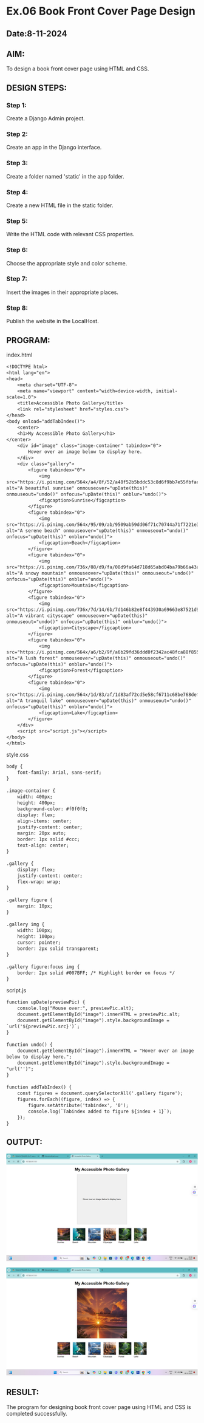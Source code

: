 # Ex.06 Book Front Cover Page Design
## Date:8-11-2024

## AIM:
To design a book front cover page using HTML and CSS.

## DESIGN STEPS:

### Step 1:
Create a Django Admin project.

### Step 2:
Create an app in the Django interface.

### Step 3:
Create a folder named 'static' in the app folder.

### Step 4:
Create a new HTML file in the static folder.

### Step 5:
Write the HTML code with relevant CSS properties.

### Step 6:
Choose the appropriate style and color scheme.

### Step 7:
Insert the images in their appropriate places.

### Step 8:
Publish the website in the LocalHost.

## PROGRAM:
index.html
```
<!DOCTYPE html>
<html lang="en">
<head>
    <meta charset="UTF-8">
    <meta name="viewport" content="width=device-width, initial-scale=1.0">
    <title>Accessible Photo Gallery</title>
    <link rel="stylesheet" href="styles.css">
</head>
<body onload="addTabIndex()">
    <center>
    <h1>My Accessible Photo Gallery</h1>
</center>
    <div id="image" class="image-container" tabindex="0">
        Hover over an image below to display here.
    </div>
    <div class="gallery">
        <figure tabindex="0">
            <img src="https://i.pinimg.com/564x/a4/8f/52/a48f52b5bddc53c8d6f9bb7e55fbfac9.jpg" alt="A beautiful sunrise" onmouseover="upDate(this)" onmouseout="undo()" onfocus="upDate(this)" onblur="undo()">
            <figcaption>Sunrise</figcaption>
        </figure>
        <figure tabindex="0">
            <img src="https://i.pinimg.com/564x/95/09/ab/9509ab59dd06f71c70744a71f7221e3b.jpg" alt="A serene beach" onmouseover="upDate(this)" onmouseout="undo()" onfocus="upDate(this)" onblur="undo()">
            <figcaption>Beach</figcaption>
        </figure>
        <figure tabindex="0">
            <img src="https://i.pinimg.com/736x/08/d9/fa/08d9fa64d718d65abd04ba79b66a43a6.jpg" alt="A snowy mountain" onmouseover="upDate(this)" onmouseout="undo()" onfocus="upDate(this)" onblur="undo()">
            <figcaption>Mountain</figcaption>
        </figure>
        <figure tabindex="0">
            <img src="https://i.pinimg.com/736x/7d/14/6b/7d146b82e8f443930a69663e87521d93.jpg" alt="A vibrant cityscape" onmouseover="upDate(this)" onmouseout="undo()" onfocus="upDate(this)" onblur="undo()">
            <figcaption>Cityscape</figcaption>
        </figure>
        <figure tabindex="0">
            <img src="https://i.pinimg.com/564x/a6/b2/9f/a6b29fd36ddd0f2342ac48fca88f8559.jpg" alt="A lush forest" onmouseover="upDate(this)" onmouseout="undo()" onfocus="upDate(this)" onblur="undo()">
            <figcaption>Forest</figcaption>
        </figure>
        <figure tabindex="0">
            <img src="https://i.pinimg.com/564x/1d/83/af/1d83af72cd5e58cf6711c68be768def5.jpg" alt="A tranquil lake" onmouseover="upDate(this)" onmouseout="undo()" onfocus="upDate(this)" onblur="undo()">
            <figcaption>Lake</figcaption>
        </figure>
    </div>
    <script src="script.js"></script>
</body>
</html>
```
style.css

```
body {
    font-family: Arial, sans-serif;
}

.image-container {
    width: 400px;
    height: 400px;
    background-color: #f0f0f0;
    display: flex;
    align-items: center;
    justify-content: center;
    margin: 20px auto;
    border: 1px solid #ccc;
    text-align: center;
}

.gallery {
    display: flex;
    justify-content: center;
    flex-wrap: wrap;
}

.gallery figure {
    margin: 10px;
}

.gallery img {
    width: 100px;
    height: 100px;
    cursor: pointer;
    border: 2px solid transparent;
}

.gallery figure:focus img {
    border: 2px solid #007BFF; /* Highlight border on focus */
}
```
script.js
```
function upDate(previewPic) {
    console.log("Mouse over:", previewPic.alt);
    document.getElementById("image").innerHTML = previewPic.alt;
    document.getElementById("image").style.backgroundImage = `url('${previewPic.src}')`;
}

function undo() {
    document.getElementById("image").innerHTML = "Hover over an image below to display here.";
    document.getElementById("image").style.backgroundImage = "url('')";
}

function addTabIndex() {
    const figures = document.querySelectorAll('.gallery figure');
    figures.forEach((figure, index) => {
        figure.setAttribute('tabindex', '0');
        console.log(`Tabindex added to figure ${index + 1}`);
    });
}
```

## OUTPUT:
![alt text](<Screenshot (195).png>)

![alt text](<Screenshot (196).png>)
## RESULT:
The program for designing book front cover page using HTML and CSS is completed successfully.
